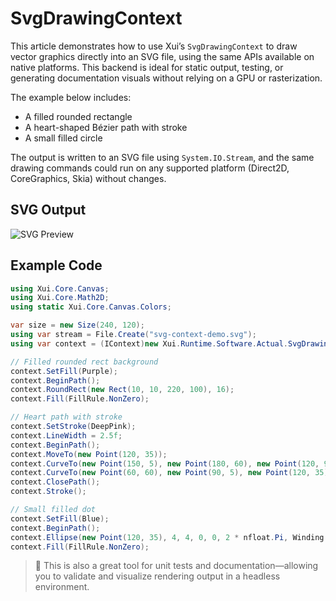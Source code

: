 # SvgDrawingContext

This article demonstrates how to use Xui’s `SvgDrawingContext` to draw vector graphics directly into an SVG file, using the same APIs available on native platforms. This backend is ideal for static output, testing, or generating documentation visuals without relying on a GPU or rasterization.

The example below includes:

* A filled rounded rectangle
* A heart-shaped Bézier path with stroke
* A small filled circle

The output is written to an SVG file using `System.IO.Stream`, and the same drawing commands could run on any supported platform (Direct2D, CoreGraphics, Skia) without changes.

## SVG Output

![SVG Preview](svg-context-demo.svg)

## Example Code

```csharp
using Xui.Core.Canvas;
using Xui.Core.Math2D;
using static Xui.Core.Canvas.Colors;

var size = new Size(240, 120);
using var stream = File.Create("svg-context-demo.svg");
using var context = (IContext)new Xui.Runtime.Software.Actual.SvgDrawingContext(size, stream);

// Filled rounded rect background
context.SetFill(Purple);
context.BeginPath();
context.RoundRect(new Rect(10, 10, 220, 100), 16);
context.Fill(FillRule.NonZero);

// Heart path with stroke
context.SetStroke(DeepPink);
context.LineWidth = 2.5f;
context.BeginPath();
context.MoveTo(new Point(120, 35));
context.CurveTo(new Point(150, 5), new Point(180, 60), new Point(120, 90));
context.CurveTo(new Point(60, 60), new Point(90, 5), new Point(120, 35));
context.ClosePath();
context.Stroke();

// Small filled dot
context.SetFill(Blue);
context.BeginPath();
context.Ellipse(new Point(120, 35), 4, 4, 0, 0, 2 * nfloat.Pi, Winding.ClockWise);
context.Fill(FillRule.NonZero);
```

> 🔪 This is also a great tool for unit tests and documentation—allowing you to validate and visualize rendering output in a headless environment.
